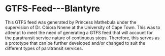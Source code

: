 # GTFS-Feed---Blantyre
This GTFS feed was generated by Princess Mathebula under the supervision of Dr. Obiora Nnene at the University of Cape Town. 
This was to attempt to meet the need of generating a GTFS feed that will account for the paratransit service nature of continuous stops. Therefore, this serves as a prototype that can be further developed and/or changed to suit the different types of paratransit services.
